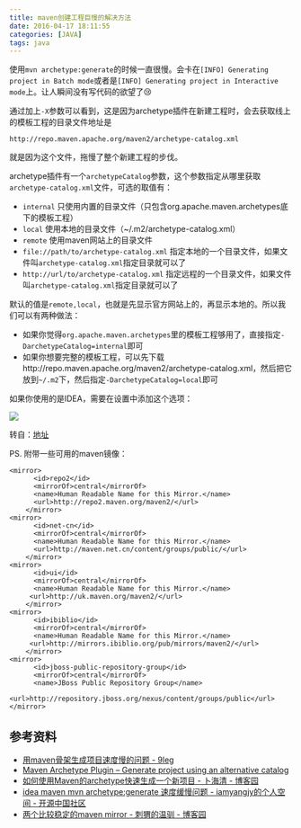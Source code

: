 ```yaml
---
title: maven创建工程巨慢的解决方法
date: 2016-04-17 18:11:55
categories: [JAVA]
tags: java
---
```


使用`mvn archetype:generate`的时候一直很慢。会卡在`[INFO] Generating project in Batch mode`或者是`[INFO] Generating project in Interactive mode`上。让人瞬间没有写代码的欲望了😢

通过加上`-X`参数可以看到，这是因为archetype插件在新建工程时，会去获取线上的模板工程的目录文件地址是

    http://repo.maven.apache.org/maven2/archetype-catalog.xml

就是因为这个文件，拖慢了整个新建工程的步伐。

archetype插件有一个`archetypeCatalog`参数，这个参数指定从哪里获取`archetype-catalog.xml`文件，可选的取值有：

- `internal` 只使用内置的目录文件（只包含org.apache.maven.archetypes底下的模板工程）
- `local` 使用本地的目录文件（~/.m2/archetype-catalog.xml）
- `remote` 使用maven网站上的目录文件
- `file://path/to/archetype-catalog.xml` 指定本地的一个目录文件，如果文件叫`archetype-catalog.xml`指定目录就可以了
- `http://url/to/archetype-catalog.xml` 指定远程的一个目录文件，如果文件叫`archetype-catalog.xml`指定目录就可以了

默认的值是`remote,local`，也就是先显示官方网站上的，再显示本地的。所以我们可以有两种做法：

- 如果你觉得`org.apache.maven.archetypes`里的模板工程够用了，直接指定`-DarchetypeCatalog=internal`即可
- 如果你想要完整的模板工程，可以先下载http://repo.maven.apache.org/maven2/archetype-catalog.xml，然后把它放到`~/.m2`下，然后指定`-DarchetypeCatalog=local`即可

如果你使用的是IDEA，需要在设置中添加这个选项：

![](/img/java/idea-maven.png)

转自：[地址](http://my.oschina.net/u/225373/blog/468035)


PS. 附带一些可用的maven镜像：

``` 
<mirror>  
      <id>repo2</id>  
      <mirrorOf>central</mirrorOf>  
      <name>Human Readable Name for this Mirror.</name>  
      <url>http://repo2.maven.org/maven2/</url>  
    </mirror>  
<mirror>  
      <id>net-cn</id>  
      <mirrorOf>central</mirrorOf>  
      <name>Human Readable Name for this Mirror.</name>  
      <url>http://maven.net.cn/content/groups/public/</url>   
    </mirror>  
<mirror>  
      <id>ui</id>  
      <mirrorOf>central</mirrorOf>  
      <name>Human Readable Name for this Mirror.</name>  
     <url>http://uk.maven.org/maven2/</url>  
    </mirror>  
<mirror>  
      <id>ibiblio</id>  
      <mirrorOf>central</mirrorOf>  
      <name>Human Readable Name for this Mirror.</name>  
     <url>http://mirrors.ibiblio.org/pub/mirrors/maven2/</url>  
    </mirror>  
<mirror>  
      <id>jboss-public-repository-group</id>  
      <mirrorOf>central</mirrorOf>  
      <name>JBoss Public Repository Group</name>  
     <url>http://repository.jboss.org/nexus/content/groups/public</url>  
</mirror> 
```

## 参考资料
- [用maven骨架生成项目速度慢的问题 - 9leg](http://9leg.com/maven/2015/02/01/why-is-mvn-archetype-generate-so-low.html)
- [Maven Archetype Plugin – Generate project using an alternative catalog](https://maven.apache.org/archetype/maven-archetype-plugin/examples/generate-alternative-catalog.html)
- [如何使用Maven的archetype快速生成一个新项目 - 卜海清 - 博客园](http://www.cnblogs.com/buhaiqing/archive/2012/11/04/2754187.html)
- [idea maven mvn archetype:generate 速度缓慢问题 - iamyangjy的个人空间 - 开源中国社区](http://my.oschina.net/u/225373/blog/468035)
- [两个比较稳定的maven mirror - 刺猬的温驯 - 博客园](http://www.cnblogs.com/chenying99/archive/2012/06/23/2559218.html)